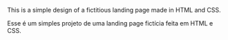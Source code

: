 This is a simple design of a fictitious landing page made in HTML and CSS.

Esse é um simples projeto de uma landing page fictícia feita em HTML e CSS.